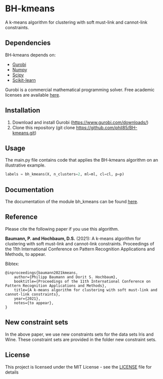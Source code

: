 # BH-kmeans

A k-means algorithm for clustering with soft must-link and cannot-link constraints. 

## Dependencies

BH-kmeans depends on:
* [Gurobi](https://anaconda.org/Gurobi/gurobi)
* [Numpy](https://anaconda.org/conda-forge/numpy)
* [Scipy](https://anaconda.org/anaconda/scipy)
* [Scikit-learn](https://anaconda.org/anaconda/scikit-learn)

Gurobi is a commercial mathematical programming solver. Free academic licenses are available [here](https://www.gurobi.com/academia/academic-program-and-licenses/). 

## Installation

1) Download and install Gurobi (https://www.gurobi.com/downloads/)
2) Clone this repository (git clone https://github.com/phil85/BH-kmeans.git)

## Usage

The main.py file contains code that applies the BH-kmeans algorithm on an illustrative example.

```python
labels = bh_kmeans(X, n_clusters=2, ml=ml, cl=cl, p=p)
```

## Documentation

The documentation of the module bh_kmeans can be found [here](https://phil85.github.io/BH-kmeans/bh_kmeans.html).

## Reference

Please cite the following paper if you use this algorithm.

**Baumann, P. and Hochbaum, D.S.** (2021): A k-means algorithm for clustering with soft must-link and cannot-link constraints. Proceedings of the 11th International Conference on Pattern Recognition Applications and Methods, to appear. 

Bibtex:
```
@inproceedings{baumann2021kmeans,
	author={Philipp Baumann and Dorit S. Hochbaum},
	booktitle={Proceedings of the 11th International Conference on Pattern Recognition Applications and Methods},
	title={A k-means algorithm for clustering with soft must-link and cannot-link constraints},
	year={2021},
	notes={to appear},
}
```

## New constraint sets

In the above paper, we use new constraints sets for the data sets Iris and Wine. These constraint sets are provided in the folder new constraint sets.

## License

This project is licensed under the MIT License - see the [LICENSE](LICENSE) file for details


